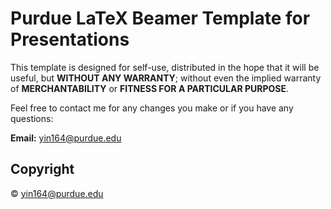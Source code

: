 
# Purdue LaTeX Beamer Template for Presentations

This template is designed for self-use, distributed in the hope that it will be useful, but **WITHOUT ANY WARRANTY**; without even the implied warranty of **MERCHANTABILITY** or **FITNESS FOR A PARTICULAR PURPOSE**.

Feel free to contact me for any changes you make or if you have any questions:

**Email:** yin164@purdue.edu

## Copyright

© yin164@purdue.edu
